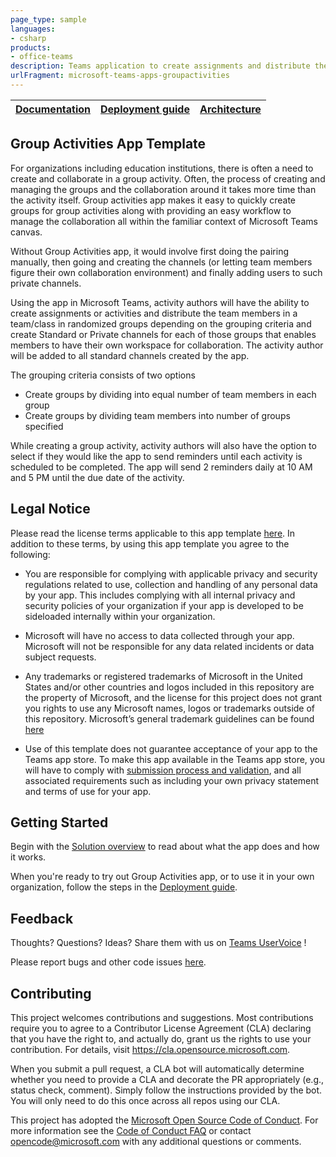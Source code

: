 ```yaml
---
page_type: sample
languages:
- csharp
products:
- office-teams
description: Teams application to create assignments and distribute the team members in randomized groups
urlFragment: microsoft-teams-apps-groupactivities
---
```


| [Documentation](https://github.com/OfficeDev/microsoft-teams-apps-groupactivities/wiki) | [Deployment guide](https://github.com/OfficeDev/microsoft-teams-apps-groupactivities/wiki/Deployment-guide) | [Architecture](https://github.com/OfficeDev/microsoft-teams-apps-groupactivities/wiki/Solution-Overview)
|--|--|--|

## Group Activities App Template

For organizations including education institutions, there is often a need to create and collaborate in a group activity. Often, the process of creating and managing the groups and the collaboration around it takes more time than the activity itself. Group activities app makes it easy to quickly create groups for group activities along with providing an easy workflow to manage the collaboration all within the familiar context of Microsoft Teams canvas.
 
Without Group Activities app, it would involve first doing the pairing manually, then going and creating the channels (or letting team members figure their own collaboration environment) and finally adding users to such private channels.

Using the  app in Microsoft Teams, activity authors will have the ability to create assignments or activities and distribute the team members in a team/class in randomized groups depending on the grouping criteria and create Standard or Private channels for each of those groups that enables members to have their own workspace for collaboration. The activity author will be added to all standard channels created by the app.

The grouping criteria consists of two options
 - Create groups by dividing into equal number of team members in each group
 - Create groups by dividing team members into number of groups specified

While creating a group activity, activity authors will also have the option to select if they would like the app to send reminders until each activity is scheduled to be completed. The app will send 2 reminders daily at 10 AM and 5 PM until the due date of the activity.

## Legal Notice
Please read the license terms applicable to this app template [here](https://github.com/OfficeDev/microsoft-teams-apps-groupactivities/blob/master/LICENSE). In addition to these terms, by using this app template you agree to the following:

* You are responsible for complying with applicable privacy and security regulations related to use, collection and handling of any personal data by your app.  This includes complying with all internal privacy and security policies of your organization if your app is developed to be sideloaded internally within your organization.

* Microsoft will have no access to data collected through your app.  Microsoft will not be responsible for any data related incidents or data subject requests.

* Any trademarks or registered trademarks of Microsoft in the United States and/or other countries and logos included in this repository are the property of Microsoft, and the license for this project does not grant you rights to use any Microsoft names, logos or trademarks outside of this repository.  Microsoft’s general trademark guidelines can be found [here](https://www.microsoft.com/en-us/legal/intellectualproperty/trademarks/usage/general.aspx)

* Use of this template does not guarantee acceptance of your app to the Teams app store.  To make this app available in the Teams app store, you will have to comply with [submission process and validation](https://docs.microsoft.com/en-us/microsoftteams/platform/concepts/deploy-and-publish/appsource/publish), and all associated requirements such as including your own privacy statement and terms of use for your app. 

## Getting Started

Begin with the [Solution overview](https://github.com/OfficeDev/microsoft-teams-apps-groupactivities/wiki/Solution-Overview) to read about what the app does and how it works.

When you're ready to try out Group Activities app, or to use it in your own organization, follow the steps in the [Deployment guide](https://github.com/OfficeDev/microsoft-teams-apps-groupactivities/wiki/Deployment-guide).

## Feedback

Thoughts? Questions? Ideas? Share them with us on [Teams UserVoice](https://microsoftteams.uservoice.com/forums/555103-public) !

Please report bugs and other code issues [here](https://github.com/OfficeDev/microsoft-teams-apps-groupactivities/issues/new).

## Contributing

This project welcomes contributions and suggestions.  Most contributions require you to agree to a
Contributor License Agreement (CLA) declaring that you have the right to, and actually do, grant us
the rights to use your contribution. For details, visit https://cla.opensource.microsoft.com.

When you submit a pull request, a CLA bot will automatically determine whether you need to provide
a CLA and decorate the PR appropriately (e.g., status check, comment). Simply follow the instructions
provided by the bot. You will only need to do this once across all repos using our CLA.

This project has adopted the [Microsoft Open Source Code of Conduct](https://opensource.microsoft.com/codeofconduct/).
For more information see the [Code of Conduct FAQ](https://opensource.microsoft.com/codeofconduct/faq/) or
contact [opencode@microsoft.com](mailto:opencode@microsoft.com) with any additional questions or comments.
